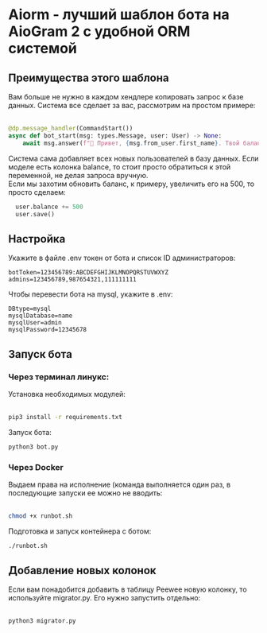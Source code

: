 <h1>Aiorm - лучший шаблон бота на AioGram 2 с удобной ORM системой</h1>

<h2>Преимущества этого шаблона</h2>
Вам больше не нужно в каждом хендлере копировать запрос к базе данных. Система все сделает за вас, рассмотрим на простом примере:<br><br>

```python
@dp.message_handler(CommandStart())
async def bot_start(msg: types.Message, user: User) -> None:
    await msg.answer(f"👋 Привет, {msg.from_user.first_name}. Твой баланс {user.balance}")
```
Система сама добавляет всех новых пользователей в базу данных. Если моделе есть колонка balance, то стоит просто обратиться к этой переменной, не делая запроса вручную.<br>
Если мы захотим обновить баланс, к примеру, увеличить его на 500, то просто сделаем:<br>

```python
  user.balance += 500
  user.save()
```

<h2>Настройка</h2>

Укажите в файле .env токен от бота и список ID администраторов:

```env
botToken=123456789:ABCDEFGHIJKLMNOPQRSTUVWXYZ
admins=123456789,987654321,111111111
```

Чтобы перевести бота на mysql, укажите в .env:

```env
DBtype=mysql
mysqlDatabase=name
mysqlUser=admin
mysqlPassword=12345678
```
<h2>Запуск бота</h2>
<h3>Через терминал линукс:</h3>
Установка необходимых модулей:<br><br>

```bash
pip3 install -r requirements.txt 
```
Запуск бота:<br>

```bash
python3 bot.py
```

<h3>Через Docker</h3>
Выдаем права на исполнение (команда выполняется один раз, в последующие запуски ее можно не вводить:<br><br>

```bash
chmod +x runbot.sh
```

Подготовка и запуск контейнера с ботом:<br>
```bash
./runbot.sh
```

<h2>Добавление новых колонок</h2>
Если вам понадобится добавить в таблицу Peewee новую колонку, то используйте migrator.py.
Его нужно запустить отдельно:<br><br>

```bash
python3 migrator.py
```


